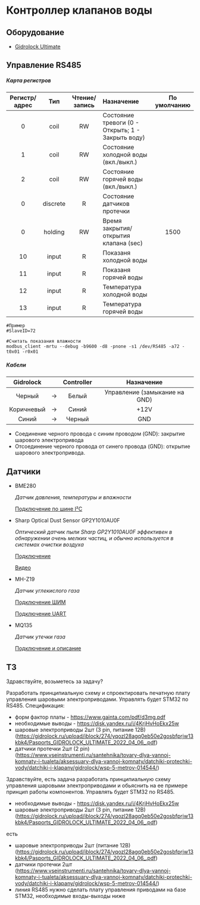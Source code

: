 # Контроллер клапанов воды

## Оборудование

* [Gidrolock Ultimate](https://gidrolock.ru/upload/iblock/274/yqozl28agq0eb50e2gosbfprjw13kbk4/Pasports_GIDROLOCK_ULTIMATE_2022_04_06_.pdf)

## Управление RS485

##### Карта регистров

| Регистр/адрес | Тип | Чтение/запись | Назначение | По умолчанию |
|:---:|:---:|:---:|:----------------------------------------|:---:|
| 0 | coil | RW | Состояние тревоги (0 - Открыть; 1 - Закрыть воду) |
| 1 | coil | RW | Состояние холодной воды (вкл./выкл.) |
| 2 | coil | RW | Состояние горячей воды (вкл./выкл.) |
| 0 | discrete | R | Состояние датчиков протечки |
| 0 | holding | RW | Время закрытия/открытия клапана (sec) | 1500 |
| 10 | input | R | Показаня холодной воды |
| 11 | input | R | Показаня горячей воды |
| 12 | input | R | Температура холодной воды |
| 13 | input | R | Температура горячей воды |

```
#Пример
#SlaveID=72

#Считать показания влажности
modbus_client -mrtu --debug -b9600 -d8 -pnone -s1 /dev/RS485 -a72 -t0x01 -r0x01
```

##### Кабели

| Gidrolock |  | Controller | Назначение |
|:----:|:----:|:----------:|:----------:|
| Черный | -> | Белый | Управление (замыкание на GND) |
| Коричневый | -> | Синий | +12V |
| Синий | -> | Черный | GND |

* Соединение черного провода с синим проводом (GND): закрытие шарового электропривода
* Отсоединение черного провода от синего провода (GND): открытие шарового электропривода.

## Датчики

* BME280

  _Датчик давления, температуры и влажности_

  [Подключение по шине I²C](https://arduinka.pro/blog/podklyuchenie/podklyuchenie-bmp280-k-arduino-uno/)

* Sharp Optical Dust Sensor GP2Y1010AU0F

  _Оптический датчик пыли Sharp GP2Y1010AU0F эффективен в обнаружении очень мелких частиц, и обычно используется в
  системах очистки воздуха_

  [Подключение](https://create.arduino.cc/projecthub/mircemk/diy-air-quality-monitor-with-sharp-gp2y1010au0f-sensor-7b0262)

  [Видео](https://www.youtube.com/watch?v=LKrntMQ4EuI)

* MH-Z19

  _Датчик углекислого газа_

  [Подключение ШИМ](https://arduino-ide.com/modules/48-podkljuchenie-mh-z19-k-arduino.html)

  [Подключение UART](https://github.com/crisap94/MHZ19)

* MQ135

  _Датчик утечки газа_

  [Подключение и описание](https://portal-pk.ru/news/285-mq135-datchik-uglekislogo-gaza-biblioteka-mq135-arduino-library.html)

## ТЗ

Здравствуйте, возьметесь за задачу?

Разработать принципиальную схему и спроектировать печатную плату управления шаровыми электроприводами. Управлять будет
STM32 по RS485. Спецификация:

- форм фактор платы - https://www.gainta.com/pdf/d3mg.pdf
- необходимые выводы - https://disk.yandex.ru/i/4KrjHvHoEkx25w
- шаровые электроприводы 2шт (3 pin, питание
  12В) (https://gidrolock.ru/upload/iblock/274/yqozl28agq0eb50e2gosbfprjw13kbk4/Pasports_GIDROLOCK_ULTIMATE_2022_04_06_.pdf)
- датчики протечки 2шт (2
  pin) (https://www.vseinstrumenti.ru/santehnika/tovary-dlya-vannoj-komnaty-i-tualeta/aksessuary-dlya-vannoj-komnaty/datchiki-protechki-vody/datchiki-i-klapany/gidrolock/wsp-5-metrov-014544/)

Здравствуйте, есть задача разработать принципиальную схему управления шаровыми электроприводами и обьяснить на ее
примере принцип работы компонентов. Управлять будет STM32 по RS485.

- необходимые выводы - https://disk.yandex.ru/i/4KrjHvHoEkx25w
- шаровые электроприводы 2шт (3 pin, питание
  12В) (https://gidrolock.ru/upload/iblock/274/yqozl28agq0eb50e2gosbfprjw13kbk4/Pasports_GIDROLOCK_ULTIMATE_2022_04_06_.pdf)


есть 
- шаровые электроприводы 2шт (питание
12В) (https://gidrolock.ru/upload/iblock/274/yqozl28agq0eb50e2gosbfprjw13kbk4/Pasports_GIDROLOCK_ULTIMATE_2022_04_06_.pdf)
- датчики протечки 2шт (https://www.vseinstrumenti.ru/santehnika/tovary-dlya-vannoj-komnaty-i-tualeta/aksessuary-dlya-vannoj-komnaty/datchiki-protechki-vody/datchiki-i-klapany/gidrolock/wsp-5-metrov-014544/)
- линия RS485
нужно сделать плату управления приводами на базе STM32, необходимые входы-выходы ниже